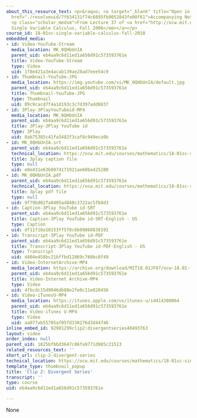 ```yaml
---
about_this_resource_text: <p>&raquo; <a target="_blank" title="Open in a new window."
  href="./resolveuid/7f634131f74c6895fb9052843fe00f61">Accompanying Notes (PDF)</a></p>
  <p class="scholar_medsm">From Lecture 37 of <a href="http://ocw.mit.edu/courses/mathematics/18-01-single-variable-calculus-fall-2006/video-lectures/"><em>18.01
  Single Variable Calculus, Fall 2006</em></a></p>
course_id: 18-01sc-single-variable-calculus-fall-2010
embedded_media:
- id: Video-YouTube-Stream
  media_location: MK_0QHbUnIA
  parent_uid: eb4aa9c6d11ed1a656d91c573593761e
  title: Video-YouTube-Stream
  type: Video
  uid: 1f8e421a3e4acab139ae28ad7eee54c9
- id: Thumbnail-YouTube-JPG
  media_location: https://img.youtube.com/vi/MK_0QHbUnIA/default.jpg
  parent_uid: eb4aa9c6d11ed1a656d91c573593761e
  title: Thumbnail-YouTube-JPG
  type: Thumbnail
  uid: 09c9cacd7f4a1d193c3c7d397add8837
- id: 3Play-3PlayYouTubeid-MP4
  media_location: MK_0QHbUnIA
  parent_uid: eb4aa9c6d11ed1a656d91c573593761e
  title: 3Play-3Play YouTube id
  type: 3Play
  uid: 8ab75385c41fa5482f3caf8c949eca9b
- id: MK_0QHbUnIA.srt
  parent_uid: eb4aa9c6d11ed1a656d91c573593761e
  technical_location: https://ocw.mit.edu/courses/mathematics/18-01sc-single-variable-calculus-fall-2010/unit-5-exploring-the-infinite/part-b-taylor-series/session-94-infinite-series/clip-2-divergent-series/MK_0QHbUnIA.srt
  title: 3play caption file
  type: null
  uid: e0e431e63b0874171921ae60ba425280
- id: MK_0QHbUnIA.pdf
  parent_uid: eb4aa9c6d11ed1a656d91c573593761e
  technical_location: https://ocw.mit.edu/courses/mathematics/18-01sc-single-variable-calculus-fall-2010/unit-5-exploring-the-infinite/part-b-taylor-series/session-94-infinite-series/clip-2-divergent-series/MK_0QHbUnIA.pdf
  title: 3play pdf file
  type: null
  uid: 9f79bd02fa8405ad840c3722ac5fb8d3
- id: Caption-3Play YouTube id-SRT
  parent_uid: eb4aa9c6d11ed1a656d91c573593761e
  title: Caption-3Play YouTube id-SRT-English - US
  type: Caption
  uid: df11f18a10153ff5f8c6b09860838192
- id: Transcript-3Play YouTube id-PDF
  parent_uid: eb4aa9c6d11ed1a656d91c573593761e
  title: Transcript-3Play YouTube id-PDF-English - US
  type: Transcript
  uid: d404e458bc21bffbd12869c760bc8f49
- id: Video-InternetArchive-MP4
  media_location: https://archive.org/download/MIT18.01JF07/ocw-18.01-f07-lec37_300k.mp4
  parent_uid: eb4aa9c6d11ed1a656d91c573593761e
  title: Video-Internet Archive-MP4
  type: Video
  uid: 4fbcdc15d9046db88e2fe0c11e828456
- id: Video-iTunesU-MP4
  media_location: https://itunes.apple.com/us/itunes-u/id414308064
  parent_uid: eb4aa9c6d11ed1a656d91c573593761e
  title: Video-iTunes U-MP4
  type: Video
  uid: aa077ab55705af05fd330176d3d44746
inline_embed_id: 92981299clip2:divergentseries40493763
layout: video
order_index: null
parent_uid: 1825bfbbd3647c86fa9771d985c21513
related_resources_text: ''
short_url: clip-2-divergent-series
technical_location: https://ocw.mit.edu/courses/mathematics/18-01sc-single-variable-calculus-fall-2010/unit-5-exploring-the-infinite/part-b-taylor-series/session-94-infinite-series/clip-2-divergent-series
template_type: thumbnail_popup
title: 'Clip 2: Divergent Series'
transcript: ''
type: course
uid: eb4aa9c6d11ed1a656d91c573593761e

---
```

None